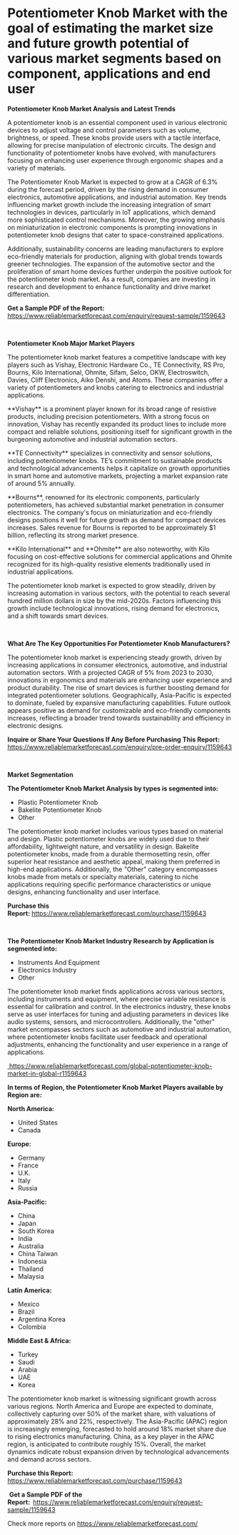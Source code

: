 <p><h1>Potentiometer Knob Market with the goal of estimating the market size and future growth potential of various market segments based on component, applications and end user</h1></p><p><strong>Potentiometer Knob Market Analysis and Latest Trends</strong></p>
<p><p>A potentiometer knob is an essential component used in various electronic devices to adjust voltage and control parameters such as volume, brightness, or speed. These knobs provide users with a tactile interface, allowing for precise manipulation of electronic circuits. The design and functionality of potentiometer knobs have evolved, with manufacturers focusing on enhancing user experience through ergonomic shapes and a variety of materials.</p><p>The Potentiometer Knob Market is expected to grow at a CAGR of 6.3% during the forecast period, driven by the rising demand in consumer electronics, automotive applications, and industrial automation. Key trends influencing market growth include the increasing integration of smart technologies in devices, particularly in IoT applications, which demand more sophisticated control mechanisms. Moreover, the growing emphasis on miniaturization in electronic components is prompting innovations in potentiometer knob designs that cater to space-constrained applications.</p><p>Additionally, sustainability concerns are leading manufacturers to explore eco-friendly materials for production, aligning with global trends towards greener technologies. The expansion of the automotive sector and the proliferation of smart home devices further underpin the positive outlook for the potentiometer knob market. As a result, companies are investing in research and development to enhance functionality and drive market differentiation.</p></p>
<p><strong>Get a Sample PDF of the Report:&nbsp;</strong> <a href="https://www.reliablemarketforecast.com/enquiry/request-sample/1159643?utm_campaign=3307&utm_medium=2&utm_source=Github&utm_content=ia&utm_term=24032025&utm_id=potentiometer-knob">https://www.reliablemarketforecast.com/enquiry/request-sample/1159643</a></p>
<p>&nbsp;</p>
<p><strong>Potentiometer Knob Major Market Players</strong></p>
<p><p>The potentiometer knob market features a competitive landscape with key players such as Vishay, Electronic Hardware Co., TE Connectivity, RS Pro, Bourns, Kilo International, Ohmite, Sifam, Selco, OKW, Electroswitch, Davies, Cliff Electronics, Aiko Denshi, and Atoms. These companies offer a variety of potentiometers and knobs catering to electronics and industrial applications.</p><p>**Vishay** is a prominent player known for its broad range of resistive products, including precision potentiometers. With a strong focus on innovation, Vishay has recently expanded its product lines to include more compact and reliable solutions, positioning itself for significant growth in the burgeoning automotive and industrial automation sectors.</p><p>**TE Connectivity** specializes in connectivity and sensor solutions, including potentiometer knobs. TE’s commitment to sustainable products and technological advancements helps it capitalize on growth opportunities in smart home and automotive markets, projecting a market expansion rate of around 5% annually.</p><p>**Bourns**, renowned for its electronic components, particularly potentiometers, has achieved substantial market penetration in consumer electronics. The company's focus on miniaturization and eco-friendly designs positions it well for future growth as demand for compact devices increases. Sales revenue for Bourns is reported to be approximately $1 billion, reflecting its strong market presence.</p><p>**Kilo International** and **Ohmite** are also noteworthy, with Kilo focusing on cost-effective solutions for commercial applications and Ohmite recognized for its high-quality resistive elements traditionally used in industrial applications.</p><p>The potentiometer knob market is expected to grow steadily, driven by increasing automation in various sectors, with the potential to reach several hundred million dollars in size by the mid-2020s. Factors influencing this growth include technological innovations, rising demand for electronics, and a shift towards smart devices.</p></p>
<p>&nbsp;</p>
<p><strong>What Are The Key Opportunities For Potentiometer Knob Manufacturers?</strong></p>
<p><p>The potentiometer knob market is experiencing steady growth, driven by increasing applications in consumer electronics, automotive, and industrial automation sectors. With a projected CAGR of 5% from 2023 to 2030, innovations in ergonomics and materials are enhancing user experience and product durability. The rise of smart devices is further boosting demand for integrated potentiometer solutions. Geographically, Asia-Pacific is expected to dominate, fueled by expansive manufacturing capabilities. Future outlook appears positive as demand for customizable and eco-friendly components increases, reflecting a broader trend towards sustainability and efficiency in electronic designs.</p></p>
<p><strong>Inquire or Share Your Questions If Any Before Purchasing This Report:</strong> <a href="https://www.reliablemarketforecast.com/enquiry/pre-order-enquiry/1159643?utm_campaign=3307&utm_medium=2&utm_source=Github&utm_content=ia&utm_term=24032025&utm_id=potentiometer-knob">https://www.reliablemarketforecast.com/enquiry/pre-order-enquiry/1159643</a></p>
<p>&nbsp;</p>
<p><strong>Market Segmentation</strong></p>
<p><strong>The Potentiometer Knob Market Analysis by types is segmented into:</strong></p>
<p><ul><li>Plastic Potentiometer Knob</li><li>Bakelite Potentiometer Knob</li><li>Other</li></ul></p>
<p><p>The potentiometer knob market includes various types based on material and design. Plastic potentiometer knobs are widely used due to their affordability, lightweight nature, and versatility in design. Bakelite potentiometer knobs, made from a durable thermosetting resin, offer superior heat resistance and aesthetic appeal, making them preferred in high-end applications. Additionally, the "Other" category encompasses knobs made from metals or specialty materials, catering to niche applications requiring specific performance characteristics or unique designs, enhancing functionality and user interface.</p></p>
<p><strong>Purchase this Report:&nbsp;</strong><a href="https://www.reliablemarketforecast.com/purchase/1159643?utm_campaign=3307&utm_medium=2&utm_source=Github&utm_content=ia&utm_term=24032025&utm_id=potentiometer-knob">https://www.reliablemarketforecast.com/purchase/1159643</a></p>
<p>&nbsp;</p>
<p><strong>The Potentiometer Knob Market Industry Research by Application is segmented into:</strong></p>
<p><ul><li>Instruments And Equipment</li><li>Electronics Industry</li><li>Other</li></ul></p>
<p><p>The potentiometer knob market finds applications across various sectors, including instruments and equipment, where precise variable resistance is essential for calibration and control. In the electronics industry, these knobs serve as user interfaces for tuning and adjusting parameters in devices like audio systems, sensors, and microcontrollers. Additionally, the "other" market encompasses sectors such as automotive and industrial automation, where potentiometer knobs facilitate user feedback and operational adjustments, enhancing the functionality and user experience in a range of applications.</p></p>
<p><a href="https://www.reliablemarketforecast.com/global-potentiometer-knob-market-in-global-r1159643?utm_campaign=3307&utm_medium=2&utm_source=Github&utm_content=ia&utm_term=24032025&utm_id=potentiometer-knob">&nbsp;https://www.reliablemarketforecast.com/global-potentiometer-knob-market-in-global-r1159643</a></p>
<p><strong>In terms of Region, the Potentiometer Knob Market Players available by Region are:</strong></p>
<p>
    <p> <strong> North America: </strong>
        <ul>
            <li>United States</li>
            <li>Canada</li>
        </ul>
        </p> 
    <p> <strong> Europe: </strong>
        <ul>
            <li>Germany</li>
            <li>France</li>
            <li>U.K.</li>
            <li>Italy</li>
            <li>Russia</li>
        </ul>
        </p> 
    <p> <strong> Asia-Pacific: </strong>
        <ul>
            <li>China</li>
            <li>Japan</li>
            <li>South Korea</li>
            <li>India</li>
            <li>Australia</li>
            <li>China Taiwan</li>
            <li>Indonesia</li>
            <li>Thailand</li>
            <li>Malaysia</li>
        </ul>
        </p> 
    <p> <strong> Latin America: </strong>
        <ul>
            <li>Mexico</li>
            <li>Brazil</li>
            <li>Argentina Korea</li>
            <li>Colombia</li>
        </ul>
        </p> 
    <p> <strong> Middle East & Africa: </strong>
        <ul>
            <li>Turkey</li>
            <li>Saudi</li>
            <li>Arabia</li>
            <li>UAE</li>
            <li>Korea</li>
        </ul>
    </p>
    </p>
<p><p>The potentiometer knob market is witnessing significant growth across various regions. North America and Europe are expected to dominate, collectively capturing over 50% of the market share, with valuations of approximately 28% and 22%, respectively. The Asia-Pacific (APAC) region is increasingly emerging, forecasted to hold around 18% market share due to rising electronics manufacturing. China, as a key player in the APAC region, is anticipated to contribute roughly 15%. Overall, the market dynamics indicate robust expansion driven by technological advancements and demand across sectors.</p></p>
<p><strong>Purchase this Report: </strong><a href="https://www.reliablemarketforecast.com/purchase/1159643?utm_campaign=3307&utm_medium=2&utm_source=Github&utm_content=ia&utm_term=24032025&utm_id=potentiometer-knob">https://www.reliablemarketforecast.com/purchase/1159643</a></p>
<p>&nbsp;<strong>Get a Sample PDF of the Report:&nbsp;&nbsp;</strong><a href="https://www.reliablemarketforecast.com/enquiry/request-sample/1159643?utm_campaign=3307&utm_medium=2&utm_source=Github&utm_content=ia&utm_term=24032025&utm_id=potentiometer-knob">https://www.reliablemarketforecast.com/enquiry/request-sample/1159643</a></p>
<p><strong></strong></p>
<p>Check more reports on <a href="https://www.reliablemarketforecast.com/?utm_campaign=3307&utm_medium=2&utm_source=Github&utm_content=ia&utm_term=24032025&utm_id=potentiometer-knob">https://www.reliablemarketforecast.com/</a></p>